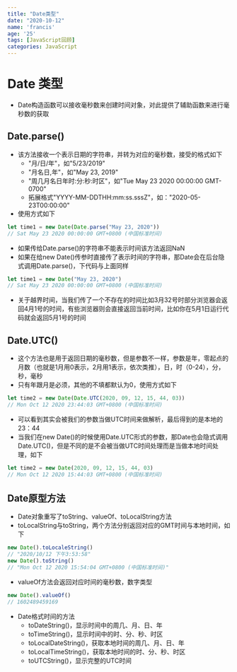 ```yaml
---
title: "Date类型"
date: "2020-10-12"
name: 'francis'
age: '25'
tags: [JavaScript回顾]
categories: JavaScript
---
```


# Date 类型

- Date构造函数可以接收毫秒数来创建时间对象，对此提供了辅助函数来进行毫秒数的获取

## Date.parse()

- 该方法接收一个表示日期的字符串，并转为对应的毫秒数，接受的格式如下
  - "月/日/年"，如"5/23/2019"
  - "月名日,年"，如"May 23, 2019"
  - "周几月名日年时:分:秒:时区"，如"Tue May 23 2020 00:00:00 GMT-0700"
  - 拓展格式"YYYY-MM-DDTHH:mm:ss.sssZ"，如："2020-05-23T00:00:00"
- 使用方式如下

```js
let time1 = new Date(Date.parse("May 23, 2020"))
// Sat May 23 2020 00:00:00 GMT+0800 (中国标准时间)
```

- 如果传给Date.parse()的字符串不能表示时间该方法返回NaN
- 如果在给new Date()传参时直接传了表示时间的字符串，那Date会在后台隐式调用Date.parse()，下代码与上面同样

```js
let time1 = new Date("May 23, 2020")
// Sat May 23 2020 00:00:00 GMT+0800 (中国标准时间)
```

- 关于越界时间，当我们传了一个不存在的时间比如3月32号时部分浏览器会返回4月1号的时间，有些浏览器则会直接返回当前时间，比如你在5月1日运行代码就会返回5月1号的时间

## Date.UTC()

- 这个方法也是用于返回日期的毫秒数，但是参数不一样，参数是年，零起点的月数（也就是1月用0表示，2月用1表示，依次类推），日，时（0-24），分，秒，毫秒
- 只有年跟月是必须，其他的不填都默认为0，使用方式如下

```js
let time2 = new Date(Date.UTC(2020, 09, 12, 15, 44, 03))
// Mon Oct 12 2020 23:44:03 GMT+0800 (中国标准时间)
```

- 可以看到其实会被我们的参数当做UTC时间来做解析，最后得到的是本地的 23：44
- 当我们在new Date()的时候使用Date.UTC形式的参数，那Date也会隐式调用Date.UTC()，但是不同的是不会被当做UTC时间处理而是当做本地时间处理，如下

```js
let time2 = new Date(2020, 09, 12, 15, 44, 03)
// Mon Oct 12 2020 15:44:03 GMT+0800 (中国标准时间)
```

## Date原型方法

- Date对象重写了toString、valueOf、toLocalString方法
- toLocalString与toString，两个方法分别返回对应的GMT时间与本地时间，如下

```js
new Date().toLocaleString()
// "2020/10/12 下午3:53:58"
new Date().toString()
// "Mon Oct 12 2020 15:54:04 GMT+0800 (中国标准时间)"
```

- valueOf方法会返回对应时间的毫秒数，数字类型

```js
new Date().valueOf()
// 1602489459169
```

- Date格式时间的方法
  - toDateString()，显示时间中的周几、月、日、年
  - toTimeString()，显示时间中的时、分、秒、时区
  - toLocalDateString()，获取本地时间的周几、月、日、年
  - toLocalTimeString()，获取本地时间的时、分、秒、时区
  - toUTCString()，显示完整的UTC时间